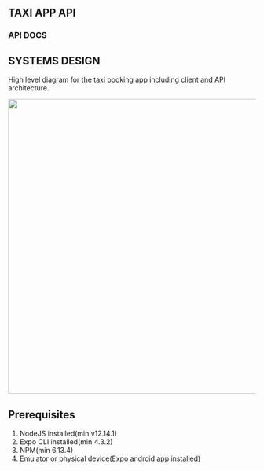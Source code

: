 

## TAXI APP  API

### API DOCS

## SYSTEMS DESIGN

High level diagram for the taxi booking app including client and API architecture.

<div align="center">
    <img src="../diagrams/system-diagram.png" width="600px"/>
</div>


## Prerequisites

1. NodeJS installed(min v12.14.1)
2. Expo CLI installed(min 4.3.2)
3. NPM(min 6.13.4)
4. Emulator or physical device(Expo android app installed)

